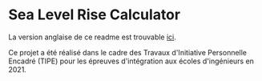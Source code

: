 # Sea Level Rise Calculator

La version anglaise de ce readme est trouvable [ici](https://github.com/seanbogosavac/SeaLevelRiseCalculator/blob/main/README.md).

Ce projet a été réalisé dans le cadre des Travaux d'Initiative Personnelle Encadré (TIPE) pour les épreuves d'intégration aux écoles d'ingénieurs en 2021.
